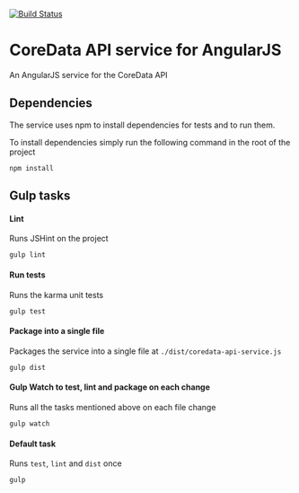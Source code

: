 [![Build Status](https://travis-ci.org/Ikornaselur/coredata-api-service.svg?branch=master)](https://travis-ci.org/Ikornaselur/coredata-api-service)

# CoreData API service for AngularJS

An AngularJS service for the CoreData API

## Dependencies
The service uses npm to install dependencies for tests and to run them.

To install dependencies simply run the following command in the root of the project

```
npm install
```

## Gulp tasks

#### Lint
Runs JSHint on the project
```
gulp lint
```

#### Run tests
Runs the karma unit tests 
```
gulp test
```

#### Package into a single file
Packages the service into a single file at `./dist/coredata-api-service.js`
```
gulp dist
```

#### Gulp Watch to test, lint and package on each change
Runs all the tasks mentioned above on each file change
```
gulp watch
```

#### Default task
Runs `test`, `lint` and `dist` once
```
gulp
```